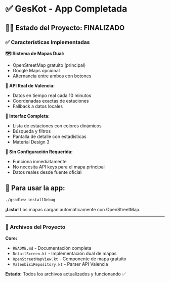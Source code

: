 # ✅ GesKot - App Completada

## 🚴‍♂️ Estado del Proyecto: **FINALIZADO**

### ✅ Características Implementadas

**🗺️ Sistema de Mapas Dual:**
- OpenStreetMap gratuito (principal)
- Google Maps opcional
- Alternancia entre ambos con botones

**📡 API Real de Valencia:**
- Datos en tiempo real cada 10 minutos
- Coordenadas exactas de estaciones
- Fallback a datos locales

**📱 Interfaz Completa:**
- Lista de estaciones con colores dinámicos
- Búsqueda y filtros
- Pantalla de detalle con estadísticas
- Material Design 3

**🔧 Sin Configuración Requerida:**
- Funciona inmediatamente
- No necesita API keys para el mapa principal
- Datos reales desde fuente oficial

## 🚀 Para usar la app:

```bash
./gradlew installDebug
```

**¡Listo!** Los mapas cargan automáticamente con OpenStreetMap.

---

### 📁 Archivos del Proyecto

**Core:**
- `README.md` - Documentación completa
- `DetailScreen.kt` - Implementación dual de mapas
- `OpenStreetMapView.kt` - Componente de mapa gratuito
- `ValenbisiRepository.kt` - Parser API Valencia

**Estado:** Todos los archivos actualizados y funcionando ✅